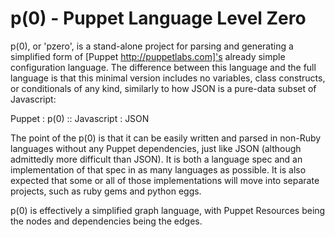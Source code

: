 p(0) - Puppet Language Level Zero
=================================

p(0), or 'pzero', is a stand-alone project for parsing and generating
a simplified form of [Puppet http://puppetlabs.com]'s already simple configuration language.
The difference between this language and the full language is that this
minimal version includes no variables, class constructs, or conditionals of
any kind, similarly to how JSON is a pure-data subset of Javascript:

Puppet : p(0) :: Javascript : JSON

The point of the p(0) is that it can be easily written and parsed in
non-Ruby languages without any Puppet dependencies, just like JSON (although
admittedly more difficult than JSON).  It is both a language spec and
an implementation of that spec in as many languages as possible.  It is
also expected that some or all of those implementations will move into separate
projects, such as ruby gems and python eggs.

p(0) is effectively a simplified graph language, with Puppet Resources being
the nodes and dependencies being the edges.
